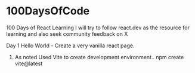 # 100DaysOfCode
100 Days of React Learning
I will try to follow react.dev as the resource for learning and also seek community feedback on X


Day 1 Hello World - Create a very vanilla react page.

1) As noted Used Vite to create development environment..
      npm create vite@latest
